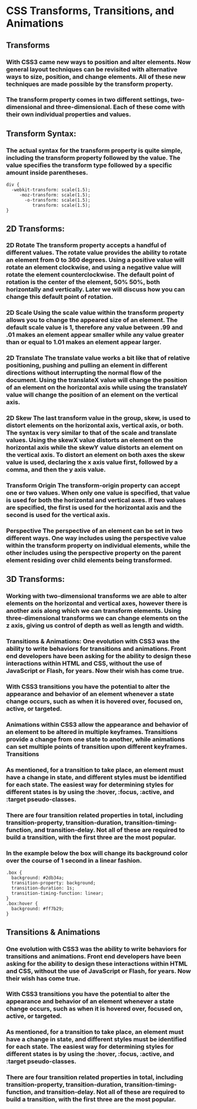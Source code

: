 # **CSS Transforms, Transitions, and Animations**
## **Transforms**

### With CSS3 came new ways to position and alter elements. Now general layout techniques can be revisited with alternative ways to size, position, and change elements. All of these new techniques are made possible by the transform property.

### The transform property comes in two different settings, two-dimensional and three-dimensional. Each of these come with their own individual properties and values.
## Transform Syntax:
### The actual syntax for the transform property is quite simple, including the transform property followed by the value. The value specifies the transform type followed by a specific amount inside parentheses.

~~~
div {
  -webkit-transform: scale(1.5);
     -moz-transform: scale(1.5);
       -o-transform: scale(1.5);
          transform: scale(1.5);
}
~~~
## **2D Transforms:**

### 2D Rotate The transform property accepts a handful of different values. The rotate value provides the ability to rotate an element from 0 to 360 degrees. Using a positive value will rotate an element clockwise, and using a negative value will rotate the element counterclockwise. The default point of rotation is the center of the element, 50% 50%, both horizontally and vertically. Later we will discuss how you can change this default point of rotation.

### 2D Scale Using the scale value within the transform property allows you to change the appeared size of an element. The default scale value is 1, therefore any value between .99 and .01 makes an element appear smaller while any value greater than or equal to 1.01 makes an element appear larger.

### 2D Translate The translate value works a bit like that of relative positioning, pushing and pulling an element in different directions without interrupting the normal flow of the document. Using the translateX value will change the position of an element on the horizontal axis while using the translateY value will change the position of an element on the vertical axis.

### 2D Skew The last transform value in the group, skew, is used to distort elements on the horizontal axis, vertical axis, or both. The syntax is very similar to that of the scale and translate values. Using the skewX value distorts an element on the horizontal axis while the skewY value distorts an element on the vertical axis. To distort an element on both axes the skew value is used, declaring the x axis value first, followed by a comma, and then the y axis value.

### Transform Origin The transform-origin property can accept one or two values. When only one value is specified, that value is used for both the horizontal and vertical axes. If two values are specified, the first is used for the horizontal axis and the second is used for the vertical axis.

### Perspective The perspective of an element can be set in two different ways. One way includes using the perspective value within the transform property on individual elements, while the other includes using the perspective property on the parent element residing over child elements being transformed.

## **3D Transforms:**

### Working with two-dimensional transforms we are able to alter elements on the horizontal and vertical axes, however there is another axis along which we can transform elements. Using three-dimensional transforms we can change elements on the z axis, giving us control of depth as well as length and width.

### Transitions & Animations: One evolution with CSS3 was the ability to write behaviors for transitions and animations. Front end developers have been asking for the ability to design these interactions within HTML and CSS, without the use of JavaScript or Flash, for years. Now their wish has come true.

### With CSS3 transitions you have the potential to alter the appearance and behavior of an element whenever a state change occurs, such as when it is hovered over, focused on, active, or targeted.

### Animations within CSS3 allow the appearance and behavior of an element to be altered in multiple keyframes. Transitions provide a change from one state to another, while animations can set multiple points of transition upon different keyframes. Transitions

### As mentioned, for a transition to take place, an element must have a change in state, and different styles must be identified for each state. The easiest way for determining styles for different states is by using the :hover, :focus, :active, and :target pseudo-classes.

### There are four transition related properties in total, including transition-property, transition-duration, transition-timing-function, and transition-delay. Not all of these are required to build a transition, with the first three are the most popular.

### In the example below the box will change its background color over the course of 1 second in a linear fashion.
~~~
.box {
  background: #2db34a;
  transition-property: background;
  transition-duration: 1s;
  transition-timing-function: linear;
}
.box:hover {
  background: #ff7b29;
}
~~~

## **Transitions & Animations**
### One evolution with CSS3 was the ability to write behaviors for transitions and animations. Front end developers have been asking for the ability to design these interactions within HTML and CSS, without the use of JavaScript or Flash, for years. Now their wish has come true.

### With CSS3 transitions you have the potential to alter the appearance and behavior of an element whenever a state change occurs, such as when it is hovered over, focused on, active, or targeted.
### As mentioned, for a transition to take place, an element must have a change in state, and different styles must be identified for each state. The easiest way for determining styles for different states is by using the :hover, :focus, :active, and :target pseudo-classes.

### There are four transition related properties in total, including transition-property, transition-duration, transition-timing-function, and transition-delay. Not all of these are required to build a transition, with the first three are the most popular.
